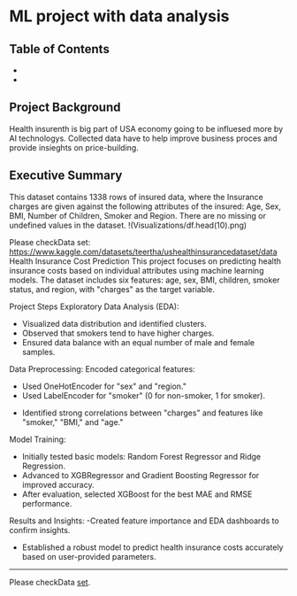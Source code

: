 # ML project with data analysis

Table of Contents
-
-
-

## Project Background
Health insurenth is big part of USA economy going to be influesed more by AI technologys. Collected data have to help improve business proces and provide insieghts on price-building. 

## Executive Summary
This dataset contains 1338 rows of insured data, where the Insurance charges are given against the following attributes of the insured: Age, Sex, BMI, Number of Children, Smoker and Region. There are no missing or undefined values in the dataset.
!(Visualizations/df.head(10).png)


Please checkData set: https://www.kaggle.com/datasets/teertha/ushealthinsurancedataset/data
Health Insurance Cost Prediction
This project focuses on predicting health insurance costs based on individual attributes using machine learning models. The dataset includes six features: age, sex, BMI, children, smoker status, and region, with "charges" as the target variable.

Project Steps
Exploratory Data Analysis (EDA):
- Visualized data distribution and identified clusters.
- Observed that smokers tend to have higher charges.
- Ensured data balance with an equal number of male and female samples.

Data Preprocessing:
  Encoded categorical features:
  * Used OneHotEncoder for "sex" and "region."
  * Used LabelEncoder for "smoker" (0 for non-smoker, 1 for smoker).
- Identified strong correlations between "charges" and features like "smoker," "BMI," and "age."

Model Training:
- Initially tested basic models: Random Forest Regressor and Ridge Regression.
- Advanced to XGBRegressor and Gradient Boosting Regressor for improved accuracy.
- After evaluation, selected XGBoost for the best MAE and RMSE performance.

Results and Insights:
-Created feature importance and EDA dashboards to confirm insights.
- Established a robust model to predict health insurance costs accurately based on user-provided parameters.
***
Please checkData [set](https://www.kaggle.com/datasets/teertha/ushealthinsurancedataset/data).
